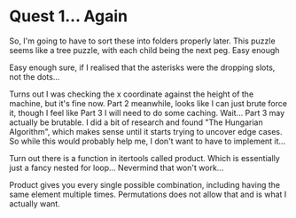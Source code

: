 # Quest 1... Again

So, I'm going to have to sort these into folders properly later. This puzzle seems like a tree puzzle, with each child being the next peg. Easy enough

Easy enough sure, if I realised that the asterisks were the dropping slots, not the dots...

Turns out I was checking the x coordinate against the height of the machine, but it's fine now. Part 2 meanwhile, looks like I can just brute force it, though I feel like Part 3 I will need to do some caching.
Wait... Part 3 may actually be brutable. I did a bit of research and found "The Hungarian Algorithm", which makes sense until it starts trying to uncover edge cases. So while this would probably help me, I
don't want to have to implement it...

Turn out there is a function in itertools called product. Which is essentially just a fancy nested for loop... Nevermind that won't work...

Product gives you every single possible combination, including having the same element multiple times. Permutations does not allow that and is what I actually want.